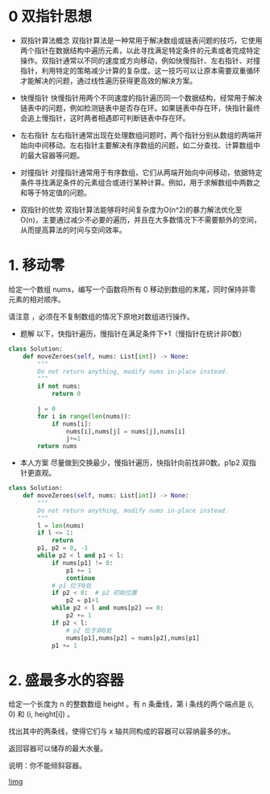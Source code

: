 # 0 双指针思想
- 双指针算法概念
双指针算法是一种常用于解决数组或链表问题的技巧，它使用两个指针在数据结构中遍历元素，以此寻找满足特定条件的元素或者完成特定操作。双指针通常以不同的速度或方向移动，例如快慢指针、左右指针、对撞指针，利用特定的策略减少计算的复杂度。这一技巧可以让原本需要双重循环才能解决的问题，通过线性遍历获得更高效的解决方案。

- 快慢指针
快慢指针用两个不同速度的指针遍历同一个数据结构，经常用于解决链表中的问题，例如检测链表中是否存在环。如果链表中存在环，快指针最终会追上慢指针，这时两者相遇即可判断链表中存在环。

- 左右指针
左右指针通常出现在处理数组问题时，两个指针分别从数组的两端开始向中间移动。左右指针主要解决有序数组的问题，如二分查找、计算数组中的最大容器等问题。

- 对撞指针
对撞指针通常用于有序数组，它们从两端开始向中间移动，依据特定条件寻找满足条件的元素组合或进行某种计算。例如，用于求解数组中两数之和等于特定值的问题。

- 双指针的优势
双指针算法能够将时间复杂度为O(n^2)的暴力解法优化至O(n)，主要通过减少不必要的遍历，并且在大多数情况下不需要额外的空间，从而提高算法的时间与空间效率。

# 1. 移动零
给定一个数组 nums，编写一个函数将所有 0 移动到数组的末尾，同时保持非零元素的相对顺序。

请注意 ，必须在不复制数组的情况下原地对数组进行操作。

- 题解
以下，快指针遍历，慢指针在满足条件下+1（慢指针在统计非0数） 

```python
class Solution:
    def moveZeroes(self, nums: List[int]) -> None:
        """
        Do not return anything, modify nums in-place instead.
        """
        if not nums:
            return 0
        
        j = 0
        for i in range(len(nums)):
            if nums[i]:
                nums[i],nums[j] = nums[j],nums[i]
                j+=1
        return nums
```

- 本人方案
尽量做到交换最少，慢指针遍历，快指针向前找非0数。p1p2 双指针更直观。

```python
class Solution:
    def moveZeroes(self, nums: List[int]) -> None:
        """
        Do not return anything, modify nums in-place instead.
        """
        l = len(nums)
        if l <= 1:
            return
        p1, p2 = 0, -1
        while p2 < l and p1 < l:
            if nums[p1] != 0:
                p1 += 1
                continue
            # p1 位于0处
            if p2 < 0:  # p2 初始位置
                p2 = p1+1
            while p2 < l and nums[p2] == 0:
                p2 += 1
            if p2 < l:
                # p2 位于非0处
                nums[p1],nums[p2] = nums[p2],nums[p1]
            p1 += 1
```

# 2. 盛最多水的容器

给定一个长度为 n 的整数数组 height 。有 n 条垂线，第 i 条线的两个端点是 (i, 0) 和 (i, height[i]) 。

找出其中的两条线，使得它们与 x 轴共同构成的容器可以容纳最多的水。

返回容器可以储存的最大水量。

说明：你不能倾斜容器。

[!img](question_11.jpg)


